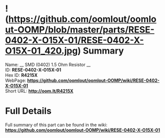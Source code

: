 
!(https://github.com/oomlout/oomlout-OOMP/blob/master/parts/RESE-0402-X-O15X-01/RESE-0402-X-O15X-01_420.jpg)
Summary
=================
  
Name: __ SMD (0402) 1.5 Ohm Resistor __    
ID: __RESE-0402-X-O15X-01__   
Hex ID: __R4215X__   
WebPage: __https://github.com/oomlout/oomlout-OOMP/wiki/RESE-0402-X-O15X-01__   
Short URL: __http://oom.lt/R4215X__   

Full Details
==========================
Full summary of this part can be found in the wiki:   
__https://github.com/oomlout/oomlout-OOMP/wiki/RESE-0402-X-O15X-01__    

